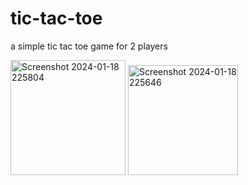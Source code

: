 # tic-tac-toe
a simple tic tac toe game for 2 players

<img width="184" alt="Screenshot 2024-01-18 225804" src="https://github.com/Simmi-aggarwal16/tic-tac-toe/assets/128958863/fd9e6182-854b-4000-9fdb-a837e74022d8">

<img width="176" alt="Screenshot 2024-01-18 225646" src="https://github.com/Simmi-aggarwal16/tic-tac-toe/assets/128958863/76c061b6-ce1d-4c53-b596-0fa417358017">
